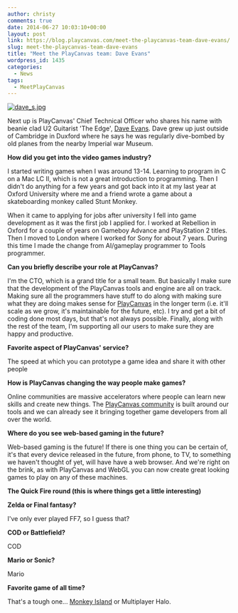 ```yaml
---
author: christy
comments: true
date: 2014-06-27 10:03:10+00:00
layout: post
link: https://blog.playcanvas.com/meet-the-playcanvas-team-dave-evans/
slug: meet-the-playcanvas-team-dave-evans
title: "Meet the PlayCanvas team: Dave Evans"
wordpress_id: 1435
categories:
  - News
tags:
  - MeetPlayCanvas
---
```


[![dave_s.jpg](https://blog.playcanvas.com/wp-content/uploads/2014/06/dave_s.jpg.jpeg)](https://blog.playcanvas.com/wp-content/uploads/2014/06/dave_s.jpg.jpeg)

Next up is PlayCanvas' Chief Technical Officer who shares his name with beanie clad U2 Guitarist 'The Edge', [Dave Evans](https://twitter.com/daredevildave). Dave grew up just outside of Cambridge in Duxford where he says he was regularly dive-bombed by old planes from the nearby Imperial war Museum.

**How did you get into the video games industry?**

I started writing games when I was around 13-14. Learning to program in C on a Mac LC II, which is not a great introduction to programming. Then I didn't do anything for a few years and got back into it at my last year at Oxford University where me and a friend wrote a game about a skateboarding monkey called Stunt Monkey.

When it came to applying for jobs after university I fell into game development as it was the first job I applied for. I worked at Rebellion in Oxford for a couple of years on Gameboy Advance and PlayStation 2 titles. Then I moved to London where I worked for Sony for about 7 years. During this time I made the change from AI/gameplay programmer to Tools programmer.

**Can you briefly describe your role at PlayCanvas?**

I'm the CTO, which is a grand title for a small team. But basically I make sure that the development of the PlayCanvas tools and engine are all on track. Making sure all the programmers have stuff to do along with making sure what they are doing makes sense for [PlayCanvas](https://playcanvas.com) in the longer term (i.e. it'll scale as we grow, it's maintainable for the future, etc). I try and get a bit of coding done most days, but that's not always possible. Finally, along with the rest of the team, I'm supporting all our users to make sure they are happy and productive.

**Favorite aspect of PlayCanvas' service?**

The speed at which you can prototype a game idea and share it with other people

**How is PlayCanvas changing the way people make games?**

Online communities are massive accelerators where people can learn new skills and create new things. The [PlayCanvas community](https://forum.playcanvas.com/) is built around our tools and we can already see it bringing together game developers from all over the world.

**Where do you see web-based gaming in the future?**

Web-based gaming is the future! If there is one thing you can be certain of, it's that every device released in the future, from phone, to TV, to something we haven't thought of yet, will have have a web browser. And we're right on the brink, as with PlayCanvas and WebGL you can now create great looking games to play on any of these machines.

**The Quick Fire round (this is where things get a little interesting)**

**Zelda or Final fantasy?**

I've only ever played FF7, so I guess that?

**COD or Battlefield?**

COD

**Mario or Sonic?**

Mario

**Favorite game of all time?**

That's a tough one... [Monkey Island](<https://en.wikipedia.org/wiki/Monkey_Island_(series)>) or Multiplayer Halo.
